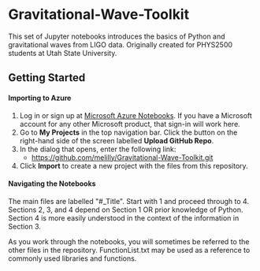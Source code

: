 # Gravitational-Wave-Toolkit

This set of Jupyter notebooks introduces the basics of Python and gravitational waves from LIGO data. Originally created for PHYS2500 students at Utah State University.

## Getting Started

#### Importing to Azure
1. Log in or sign up at [Microsoft Azure Notebooks](https://notebooks.azure.com/). If you have a Microsoft account for any other Microsoft product, that sign-in will work here.
2. Go to __My Projects__ in the top navigation bar. Click the button on the right-hand side of the screen labelled __Upload GitHub Repo__.
3. In the dialog that opens, enter the following link: 
   - https://github.com/melilly/Gravitational-Wave-Toolkit.git
4. Click __Import__ to create a new project with the files from this repository.

#### Navigating the Notebooks
The main files are labelled "#\_Title". Start with 1 and proceed through to 4. Sections 2, 3, and 4 depend on Section 1 OR prior knowledge of Python. Section 4 is more easily understood in the context of the information in Section 3. 

As you work through the notebooks, you will sometimes be referred to the other files in the repository. FunctionList.txt may be used as a reference to commonly used libraries and functions.
